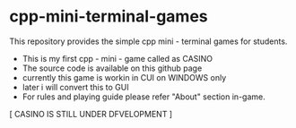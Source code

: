 # cpp-mini-terminal-games
This repository provides the simple cpp mini - terminal games for students.

* This is my first cpp - mini - game called as CASINO
* The source code is available on this github page
* currently this game is workin in CUI on WINDOWS only
* later i will convert this to GUI
* For rules and playing guide please refer "About" section in-game.

[ CASINO IS STILL UNDER DFVELOPMENT ]

